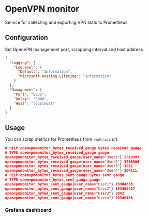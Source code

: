 # OpenVPN monitor

Service for collecting and exporting VPN stats to Prometheus

## Configuration
Set OpenVPN management port, scrapping interval and host address
```json
{
  "Logging": {
    "LogLevel": {
      "Default": "Information",
      "Microsoft.Hosting.Lifetime": "Information"
    }
  },
  "Management": {
    "Port": "5555",
    "Delay": "5000",
    "Host": "localhost"
  }
}
```

## Usage

You can scrap metrics for Prometheus from `/metrics` url:
```json
# HELP openvpnmonitor_bytes_received_gauge Bytes received gauge
# TYPE openvpnmonitor_bytes_received_gauge gauge
openvpnmonitor_bytes_received_gauge{user_name="User1"} 2319907
openvpnmonitor_bytes_received_gauge{user_name="User2"} 3566966
openvpnmonitor_bytes_received_gauge{user_name="User3"} 3651
openvpnmonitor_bytes_received_gauge{user_name="User4"} 304111
# HELP openvpnmonitor_bytes_sent_gauge Bytes sent gauge
# TYPE openvpnmonitor_bytes_sent_gauge gauge
openvpnmonitor_bytes_sent_gauge{user_name="User1"} 19904858
openvpnmonitor_bytes_sent_gauge{user_name="User2"} 153398417
openvpnmonitor_bytes_sent_gauge{user_name="User3"} 3842
openvpnmonitor_bytes_sent_gauge{user_name="User4"} 10946158
```

### Grafana dashboard
